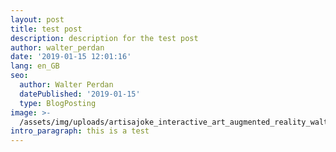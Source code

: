 ```yaml
---
layout: post
title: test post
description: description for the test post
author: walter_perdan
date: '2019-01-15 12:01:16'
lang: en_GB
seo:
  author: Walter Perdan
  datePublished: '2019-01-15'
  type: BlogPosting
image: >-
  /assets/img/uploads/artisajoke_interactive_art_augmented_reality_walter_perdan.jpg
intro_paragraph: this is a test
---
```



